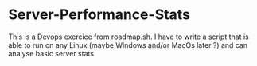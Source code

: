 # Server-Performance-Stats
This is a Devops exercice from roadmap.sh. I have to write a script that is able to run on any Linux (maybe Windows and/or MacOs later ?) and can analyse basic server stats

